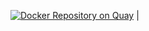 [![Docker Repository on Quay](https://quay.io/repository/psazevedo/openssl/status "Docker Repository on Quay")](https://quay.io/repository/psazevedo/openssl) | 